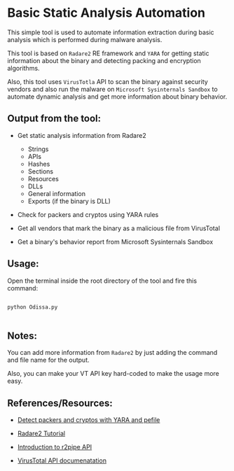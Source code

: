 # Basic Static Analysis Automation

This simple tool is used to automate information extraction during basic analysis which is performed during malware analysis.

This tool is based on `Radare2` RE framework and `YARA` for getting static information about the binary and detecting packing and encryption algorithms.

Also, this tool uses `VirusTotla` API to scan the binary against security vendors and also run the malware on `Microsoft Sysinternals Sandbox` to automate dynamic analysis and get more information about binary behavior.

## Output from the tool:

- Get static analysis information from Radare2
    - Strings
    - APIs
    - Hashes
    - Sections
    - Resources
    - DLLs
    - General information
    - Exports (if the binary is DLL)
    
- Check for packers and cryptos using YARA rules

- Get all vendors that mark the binary as a malicious file from VirusTotal

- Get a binary's behavior report from Microsoft Sysinternals Sandbox

## Usage:

Open the terminal inside the root directory of the tool and fire this command:

<code>
python Odissa.py
</code>

<br>

## Notes:

You can add more information from `Radare2` by just adding the command and file name for the output.

Also, you can make your VT API key hard-coded to make the usage more easy.

## References/Resources:

- [Detect packers and cryptos with YARA and pefile](https://isleem.medium.com/detect-malware-packers-and-cryptors-with-python-yara-pefile-65bf3c15be78)

- [Radare2 Tutorial](https://www.youtube.com/playlist?list=PLg_QXA4bGHpvsW-qeoi3_yhiZg8zBzNwQ)

- [Introduction to r2pipe API](https://www.youtube.com/watch?v=UUJzeWzyqq0)

- [VirusTotal API documenatation](https://developers.virustotal.com/reference/api-v2-v3-migration-guide)

